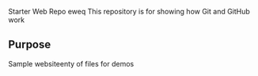  Starter Web Repo
eweq
This repository is for showing how Git and GitHub work

## Purpose

Sample websiteenty of files for demos
